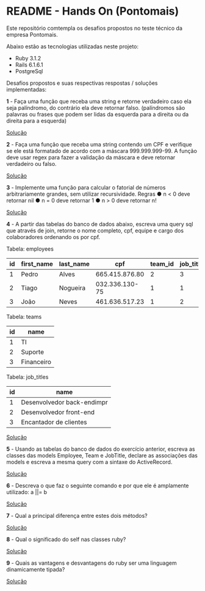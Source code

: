 # README - Hands On (Pontomais)

Este repositório comtempla os desafios propostos no teste técnico da empresa Pontomais.

Abaixo estão as tecnologias utilizadas neste projeto:

* Ruby 3.1.2
* Rails 6.1.6.1
* PostgreSql

Desafios propostos e suas respectivas respostas / soluções implementadas:

**1** - Faça uma função que receba uma string e retorne verdadeiro caso ela seja palíndromo, do contrário ela deve retornar falso. (palíndromos são palavras ou frases que podem ser lidas da esquerda para a direita ou da direita para a esquerda)

  [Solução](https://github.com/osksergio/pontomais-challenge/blob/main/app/functions/palindrome.rb)
   

**2** - Faça uma função que receba uma string contendo um CPF e verifique se ele está formatado de acordo com a máscara 999.999.999-99. A função deve usar regex para fazer a validação da máscara e deve retornar verdadeiro ou falso.

  [Solução](https://github.com/osksergio/pontomais-challenge/blob/main/app/functions/check_mask.rb)

 
**3** - Implemente uma função para calcular o fatorial de números arbitrariamente grandes, sem utilizar recursividade.
    Regras
    ● n < 0 deve retornar nil
    ● n = 0 deve retornar 1
    ● n > 0 deve retornar n!

[Solução](https://github.com/osksergio/pontomais-challenge/blob/main/app/functions/fatorial.rb)


**4** - A partir das tabelas do banco de dados abaixo, escreva uma query sql que através de join, retorne o nome completo, cpf, equipe e cargo dos colaboradores ordenando os por cpf.

Tabela: employees

| id | first_name | last_name | cpf | team_id | job_title_id |
|---|---|---|---|---|--|
| 1 | Pedro | Alves | 665.415.876.80 | 2 | 3 |
| 2 | Tiago | Nogueira | 032.336.130-75 | 1 | 1 |
| 3 | João | Neves | 461.636.517.23 | 1 | 2 |

Tabela: teams

| id | name |
|---|---|
| 1 | TI |
| 2 | Suporte |
| 3 | Financeiro |

Tabela: job_titles

| id | name |
|---|---|
| 1 | Desenvolvedor back-endimpr |
| 2 | Desenvolvedor front-end |
| 3 | Encantador de clientes |

[Solução](https://github.com/osksergio/pontomais-challenge/issues/7#issuecomment-1210245967)

**5** - Usando as tabelas do banco de dados do exercício anterior, escreva as classes das models Employee, Team e JobTitle, declare as associações das models e escreva a mesma query com a sintaxe do ActiveRecord.

[Solução](https://github.com/osksergio/pontomais-challenge/issues/8#issuecomment-1210196862)


**6** - Descreva o que faz o seguinte comando e por que ele é amplamente utilizado: a ||= b

[Solução](https://github.com/osksergio/pontomais-challenge/issues/9#issuecomment-1210613462)


**7** - Qual a principal diferença entre estes dois métodos?

[Solução](https://github.com/osksergio/pontomais-challenge/issues/10#issuecomment-1210564633)


**8** - Qual o significado do self nas classes ruby?

[Solução](https://github.com/osksergio/pontomais-challenge/issues/11#issuecomment-1210035504)


**9** -  Quais as vantagens e desvantagens do ruby ser uma linguagem dinamicamente tipada?

[Solução](https://github.com/osksergio/pontomais-challenge/issues/12#issuecomment-1210039317)
